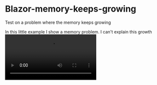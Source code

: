 # Blazor-memory-keeps-growing
Test on a problem where the memory keeps growing

In this little example I show a memory problem. I can't explain this growth 
![](https://user-images.githubusercontent.com/3845786/119837872-3e8a7300-bf03-11eb-9561-aa6a3dad1f35.mp4)
